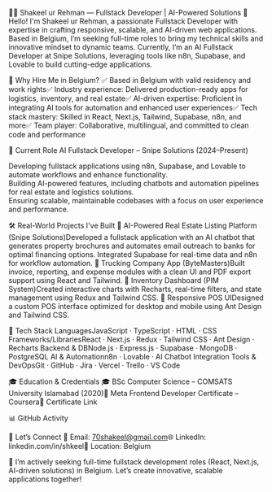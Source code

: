 👨‍💻 Shakeel ur Rehman — Fullstack Developer | AI-Powered Solutions 🚀
Hello! I'm Shakeel ur Rehman, a passionate Fullstack Developer with expertise in crafting responsive, scalable, and AI-driven web applications. Based in Belgium, I’m seeking full-time roles to bring my technical skills and innovative mindset to dynamic teams. Currently, I’m an AI Fullstack Developer at Snipe Solutions, leveraging tools like n8n, Supabase, and Lovable to build cutting-edge applications.

🚀 Why Hire Me in Belgium?
✅ Based in Belgium with valid residency and work rights✅ Industry experience: Delivered production-ready apps for logistics, inventory, and real estate✅ AI-driven expertise: Proficient in integrating AI tools for automation and enhanced user experiences✅ Tech stack mastery: Skilled in React, Next.js, Tailwind, Supabase, n8n, and more✅ Team player: Collaborative, multilingual, and committed to clean code and performance  

💼 Current Role
AI Fullstack Developer – Snipe Solutions (2024–Present)  

Developing fullstack applications using n8n, Supabase, and Lovable to automate workflows and enhance functionality.  
Building AI-powered features, including chatbots and automation pipelines for real estate and logistics solutions.  
Ensuring scalable, maintainable codebases with a focus on user experience and performance.


🛠️ Real-World Projects I've Built
🔹 AI-Powered Real Estate Listing Platform (Snipe Solutions)Developed a fullstack application with an AI chatbot that generates property brochures and automates email outreach to banks for optimal financing options. Integrated Supabase for real-time data and n8n for workflow automation.
🔹 Trucking Company App (ByteMasters)Built invoice, reporting, and expense modules with a clean UI and PDF export support using React and Tailwind.
🔹 Inventory Dashboard (PIM System)Created interactive charts with Recharts, real-time filters, and state management using Redux and Tailwind CSS.
🔹 Responsive POS UIDesigned a custom POS interface optimized for desktop and mobile using Ant Design and Tailwind CSS.

🧠 Tech Stack
LanguagesJavaScript · TypeScript · HTML · CSS
Frameworks/LibrariesReact · Next.js · Redux · Tailwind CSS · Ant Design · Recharts
Backend & DBNode.js · Express.js · Supabase · MongoDB · PostgreSQL
AI & Automationn8n · Lovable · AI Chatbot Integration
Tools & DevOpsGit · GitHub · Jira · Vercel · Trello · VS Code

🎓 Education & Credentials
🎓 BSc Computer Science – COMSATS University Islamabad (2020)🏅 Meta Frontend Developer Certificate – Coursera📄 Certificate Link

📊 GitHub Activity


🤝 Let’s Connect
📧 Email: 70shakeel@gmail.com🌐 LinkedIn: linkedin.com/in/shkeel📍 Location: Belgium


📌 I’m actively seeking full-time fullstack development roles (React, Next.js, AI-driven solutions) in Belgium. Let’s create innovative, scalable applications together!



